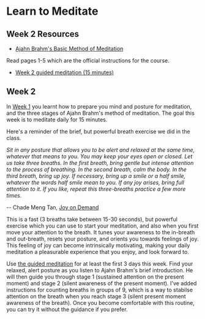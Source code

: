 # Learn to Meditate

## Week 2 Resources

* [Ajahn Brahm's Basic Method of Meditation](ajahn-brahm_the-basic-method-of-meditation.pdf)

Read pages 1-5 which are the official instructions for the course.

* [Week 2 guided meditation  (15 minutes)](https://drive.google.com/file/d/0B8G4U8ekxz_TTFYxenhVLXpPTzg/view?usp=sharing)

## Week 2

In [Week 1](week1.md) you learnt how to prepare you mind and posture for meditation, and the three stages of Ajahn Brahm's
method of meditation.  The goal this week is to meditate daily for 15 minutes.

Here's a reminder of the brief, but powerful breath exercise we did in the class.

_Sit in any posture that allows you to be alert and relaxed at the same time,
whatever that means to you. You may keep your eyes open or closed. Let us take three breaths. In the first breath,
bring gentle but intense attention to the process of breathing. In the second breath, calm the body. In the third breath,
bring up joy. If necessary, bring up a smile or a half smile, whatever the words half smile mean to you. If any joy arises,
bring full attention to it. If you like, repeat this three-breaths practice a few more times._

-- Chade Meng Tan, [Joy on Demand](https://books.google.co.uk/books?id=9huoCgAAQBAJ&lpg=PP1&dq=joy%20on%20demand&pg=PP1#v=onepage&q=joy%20on%20demand&f=false)

This is a fast (3 breaths take between 15-30 seconds), but powerful exercise which you can use to start your meditation,
and also when you first move your attention to the breath.  It tunes your awareness to the in-breath and out-breath, resets your posture,  and orients you towards feelings of joy.  This feeling of joy can become intrinsically motivating, making your daily meditation a pleasurable experience that you enjoy, and look forward to.

Use [the guided meditation]((https://drive.google.com/file/d/0B8G4U8ekxz_TTFYxenhVLXpPTzg/view?usp=sharing)) for at least
the first 3 days this week.  Find your relaxed, alert posture as you listen to Ajahn Brahm's brief introduction.
He will then guide you through stage 1 (sustained attention on the present moment) and stage 2 (silent awareness of the present moment).  I've added instructions for counting breaths in groups of 9, which is a way to stabilse attention on the breath when you reach stage 3 (silent present moment awareness of the breath).  Once you become comfortable with this routine, you can try it without the guidance if you prefer.
